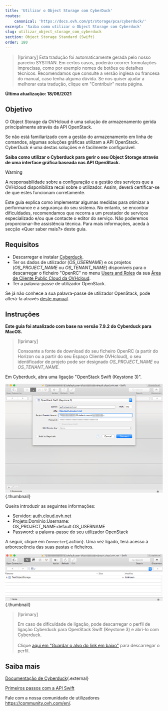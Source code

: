 ```yaml
---
title: 'Utilizar o Object Storage com CyberDuck'
routes:
    canonical: 'https://docs.ovh.com/pt/storage/pca/cyberduck/'
excerpt: 'Saiba como utilizar o Object Storage com Cyberduck'
slug: utilizar_object_storage_com_cyberduck
section: Object Storage Standard (Swift)
order: 180
---
```


> [!primary]
> Esta tradução foi automaticamente gerada pelo nosso parceiro SYSTRAN. Em certos casos, poderão ocorrer formulações imprecisas, como por exemplo nomes de botões ou detalhes técnicos. Recomendamos que consulte a versão inglesa ou francesa do manual, caso tenha alguma dúvida. Se nos quiser ajudar a melhorar esta tradução, clique em "Contribuir" nesta página.
>

**Última atualização: 18/06/2021**

## Objetivo

O Object Storage da OVHcloud é uma solução de armazenamento gerida principalmente através da API OpenStack.

Se não está familiarizado com a gestão do armazenamento em linha de comandos, algumas soluções gráficas utilizam a API OpenStack. CyberDuck é uma destas soluções e é facilmente configurável.

**Saiba como utilizar o Cyberduck para gerir o seu Object Storage através de uma interface gráfica baseada nas API OpenStack.**

> [!warning]
>
> A responsabilidade sobre a configuração e a gestão dos serviços que a OVHcloud disponibiliza recai sobre o utilizador. Assim, deverá certificar-se de que estes funcionam corretamente.
>
> Este guia explica como implementar algumas medidas para otimizar a performance e a segurança do seu sistema. No entanto, se encontrar dificuldades, recomendamos que recorra a um prestador de serviços especializado e/ou que contacte o editor do serviço. Não poderemos proporcionar-lhe assistência técnica. Para mais informações, aceda à secção «Quer saber mais?» deste guia.
>

## Requisitos

- Descarregar e instalar [Cyberduck](https://cyberduck.io/).
- Ter os dados de utilizador (*OS_USERNAME*) e os projetos (*OS_PROJECT_NAME* ou *OS_TENANT_NAME*) disponíveis para o descarregar o ficheiro "OpenRC" no menu [Users and Roles](https://docs.ovh.com/pt/public-cloud/carregar-as-variaveis-de-ambiente-openstack/#etapa-1-recuperar-as-variaveis) da sua [Área de Cliente Public Cloud da OVHcloud](https://www.ovh.com/auth/?action=gotomanager&from=https://www.ovh.pt/&ovhSubsidiary=pt).
- Ter a palavra-passe de utilizador OpenStack.

Se já não conhece a sua palavra-passe de utilizador OpenStack, pode alterá-la através [deste manual](https://docs.ovh.com/pt/public-cloud/alteracao-da-palavra-passe-de-um-utilizador-openstack/).

## Instruções

**Este guia foi atualizado com base na versão 7.9.2 do Cyberduck para MacOS.**

> [!primary]
>
> Consoante a fonte de download do seu ficheiro OpenRC (a partir do Horizon ou a partir do seu Espaço Cliente OVHcloud), o seu identificador de projeto pode ser designado *OS_PROJECT_NAME* ou *OS_TENANT_NAME*.
>

Em Cyberduck, abra uma ligação "OpenStack Swift (Keystone 3)".

![pca-cyberduck](images/login.png){.thumbnail}

Queira introduzir as seguintes informações:

- Servidor: auth.cloud.ovh.net
- Projeto:Domínio:Username: OS_PROJECT_NAME:default:OS_USERNAME
- Password: a palavra-passe do seu utilizador OpenStack

A seguir, clique em `Connecter`{.action}. Uma vez ligado, terá acesso à arborescência das suas pastas e ficheiros.

![pca-cyberduck](images/successful-login.png){.thumbnail}

> [!primary]
>
> Em caso de dificuldade de ligação, pode descarregar o perfil de ligação Cyberduck para OpenStack Swift (Keystone 3) e abri-lo com Cyberduck.
> <br><br>Clique <a href="https://trac.cyberduck.io/browser/shelves/02.2020/profiles/default/Openstack%20Swift%20(Keystone%203).cyberduckprofile?rev=48724&order=name" download>aqui em "Guardar o alvo do link em baixo"</a> para descarregar o perfil.
>

## Saiba mais

[Documentação de Cyberduck](https://trac.cyberduck.io/wiki/help/en){.external}

[Primeiros passos com a API Swift](https://docs.ovh.com/pt/public-cloud/os_primeiros_passos_com_a_api_swift/)

Fale com a nossa comunidade de utilizadores <https://community.ovh.com/en/>.

